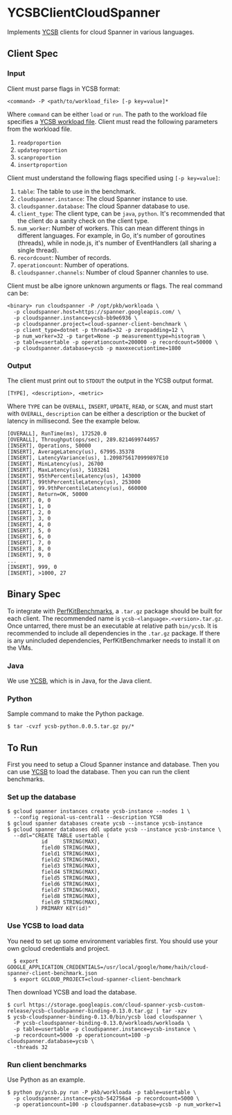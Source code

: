 # YCSBClientCloudSpanner

Implements [YCSB](https://github.com/brianfrankcooper/YCSB) clients for cloud
Spanner in various languages.

## Client Spec

### Input

Client must parse flags in YCSB format:

```
<command> -P <path/to/workload_file> [-p key=value]*
```

Where `command` can be either `load` or `run`. The path to the workload file
specifies a [YCSB workload file](https://github.com/brianfrankcooper/YCSB/blob/master/workloads/workload_template).
Client must read the following parameters from the workload file.
1. `readproportion`
2. `updateproportion`
3. `scanproportion`
4. `insertproportion`

Client must understand the following flags specified using ```[-p key=value]```:
1. `table`: The table to use in the benchmark.
1. `cloudspanner.instance`: The cloud Spanner instance to use.
1. `cloudspanner.database`: The cloud Spanner database to use.
1. `client_type`: The client type, can be `java`, `python`. It's recommended
   that the client do a sanity check on the client type.
1. `num_worker`: Number of workers. This can mean different things in
   different languages. For example, in Go, it's number of goroutines (threads),
   while in node.js, it's number of EventHandlers (all sharing a single thread).
1. `recordcount`: Number of records.
1. `operationcount`: Number of operations.
1. `cloudspanner.channels`: Number of cloud Spanner channles to use.

Client must be albe ignore unknown arguments or flags. The real command can be:

```
<binary> run cloudspanner -P /opt/pkb/workloada \
  -p cloudspanner.host=https://spanner.googleapis.com/ \
  -p cloudspanner.instance=ycsb-bb9e6936 \
  -p cloudspanner.project=cloud-spanner-client-benchmark \
  -p client_type=dotnet -p threads=32 -p zeropadding=12 \
  -p num_worker=32 -p target=None -p measurementtype=histogram \
  -p table=usertable -p operationcount=200000 -p recordcount=50000 \
  -p cloudspanner.database=ycsb -p maxexecutiontime=1800
```

### Output

The client must print out to `STDOUT` the output in the YCSB output format.

```
[TYPE], <description>, <metric>
```

Where `TYPE` can be `OVERALL`, `INSERT`, `UPDATE`, `READ`, or `SCAN`, and
must start with `OVERALL`, `description` can be either a description or the
bucket of latency in millisecond. See the example below.

```
[OVERALL], RunTime(ms), 172520.0
[OVERALL], Throughput(ops/sec), 289.8214699744957
[INSERT], Operations, 50000
[INSERT], AverageLatency(us), 67995.35378
[INSERT], LatencyVariance(us), 1.2098756170999897E10
[INSERT], MinLatency(us), 26700
[INSERT], MaxLatency(us), 5103261
[INSERT], 95thPercentileLatency(us), 143000
[INSERT], 99thPercentileLatency(us), 253000
[INSERT], 99.9thPercentileLatency(us), 660000
[INSERT], Return=OK, 50000
[INSERT], 0, 0
[INSERT], 1, 0
[INSERT], 2, 0
[INSERT], 3, 0
[INSERT], 4, 0
[INSERT], 5, 0
[INSERT], 6, 0
[INSERT], 7, 0
[INSERT], 8, 0
[INSERT], 9, 0
...
[INSERT], 999, 0
[INSERT], >1000, 27
```

## Binary Spec

To integrate with [PerfKitBenchmarks](https://github.com/GoogleCloudPlatform/PerfKitBenchmarker),
a `.tar.gz` package should be built for each client. The recommended name is
`ycsb-<language>.<version>.tar.gz`. Once untarred, there must be an
executable at relative path `bin/ycsb`. It is recommended to include all
dependencies in the `.tar.gz` package. If there is any unincluded dependencies,
PerfKitBenchmarker needs to install it on the VMs.

### Java

We use [YCSB](https://github.com/brianfrankcooper/YCSB), which is in Java, for
the Java client.

### Python

Sample command to make the Python package.

```
$ tar -cvzf ycsb-python.0.0.5.tar.gz py/*
```

## To Run

First you need to setup a Cloud Spanner instance and database. Then you can use
[YCSB](https://github.com/brianfrankcooper/YCSB) to load the database. Then you
can run the client benchmarks.

### Set up the database

```
$ gcloud spanner instances create ycsb-instance --nodes 1 \
  --config regional-us-central1 --description YCSB
$ gcloud spanner databases create ycsb --instance ycsb-instance
$ gcloud spanner databases ddl update ycsb --instance ycsb-instance \
  --ddl="CREATE TABLE usertable (
           id     STRING(MAX),
           field0 STRING(MAX),
           field1 STRING(MAX),
           field2 STRING(MAX),
           field3 STRING(MAX),
           field4 STRING(MAX),
           field5 STRING(MAX),
           field6 STRING(MAX),
           field7 STRING(MAX),
           field8 STRING(MAX),
           field9 STRING(MAX),
         ) PRIMARY KEY(id)"
```

### Use YCSB to load data

You need to set up some environment variables first. You should use your own
gcloud credentials and project.

```
  $ export GOOGLE_APPLICATION_CREDENTIALS=/usr/local/google/home/haih/cloud-spanner-client-benchmark.json
  $ export GCLOUD_PROJECT=cloud-spanner-client-benchmark
```

Then download YCSB and load the database.

```
$ curl https://storage.googleapis.com/cloud-spanner-ycsb-custom-release/ycsb-cloudspanner-binding-0.13.0.tar.gz | tar -xzv
$ ycsb-cloudspanner-binding-0.13.0/bin/ycsb load cloudspanner \
  -P ycsb-cloudspanner-binding-0.13.0/workloads/workloada \
  -p table=usertable -p cloudspanner.instance=ycsb-instance \
  -p recordcount=5000 -p operationcount=100 -p cloudspanner.database=ycsb \
  -threads 32
```

### Run client benchmarks

Use Python as an example.

```
$ python py/ycsb.py run -P pkb/workloada -p table=usertable \
  -p cloudspanner.instance=ycsb-542756a4 -p recordcount=5000 \
  -p operationcount=100 -p cloudspanner.database=ycsb -p num_worker=1
```
